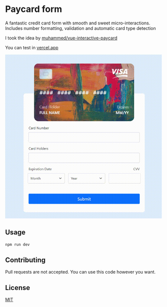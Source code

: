 # Paycard form

A fantastic credit card form with smooth and sweet micro-interactions. Includes number formatting, validation and automatic card type detection

I took the idea by [muhammed/vue-interactive-paycard](https://github.com/muhammed/vue-interactive-paycard)

You can test in [vercel.app](https://paycard-form-eyqqeryv5-crashzky.vercel.app/)

![](demo.gif)

## Usage

```bash
npm run dev
```

## Contributing
Pull requests are not accepted. You can use this code however you want.

## License
[MIT](https://choosealicense.com/licenses/mit/)
